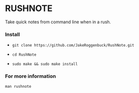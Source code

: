 # RUSHNOTE
Take quick notes from command line when in a rush.

### Install
* `git clone https://github.com/JakeRoggenbuck/RushNote.git`

* `cd RushNote`
* `sudo make && sudo make install`

### For more information
`man rushnote`
